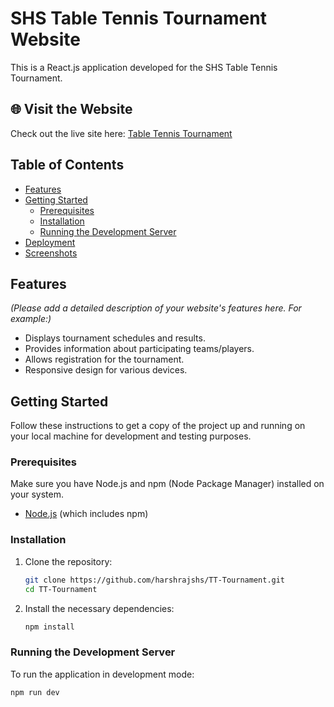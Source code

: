 # SHS Table Tennis Tournament Website

This is a React.js application developed for the SHS Table Tennis Tournament.

## 🌐 Visit the Website

Check out the live site here: [Table Tennis Tournament](https://shstabletennistournament.netlify.app/)

## Table of Contents

- [Features](#features)
- [Getting Started](#getting-started)
  - [Prerequisites](#prerequisites)
  - [Installation](#installation)
  - [Running the Development Server](#running-the-development-server)
- [Deployment](#deployment)
- [Screenshots](#screenshots)

## Features

*(Please add a detailed description of your website's features here. For example:)*

- Displays tournament schedules and results.
- Provides information about participating teams/players.
- Allows registration for the tournament.
- Responsive design for various devices.

## Getting Started

Follow these instructions to get a copy of the project up and running on your local machine for development and testing purposes.

### Prerequisites

Make sure you have Node.js and npm (Node Package Manager) installed on your system.

- [Node.js](https://nodejs.org/en/download/) (which includes npm)

### Installation

1.  Clone the repository:

    ```bash
    git clone https://github.com/harshrajshs/TT-Tournament.git
    cd TT-Tournament
    ```

2.  Install the necessary dependencies:

    ```bash
    npm install
    ```

### Running the Development Server

To run the application in development mode:

```bash
npm run dev
